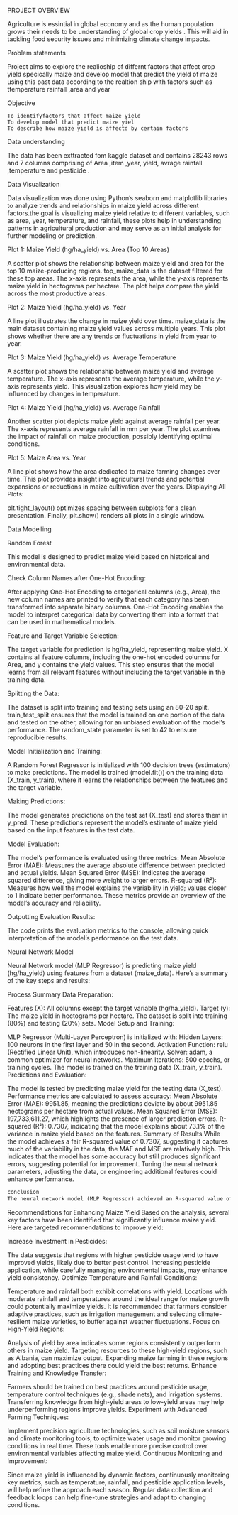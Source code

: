 PROJECT OVERVIEW

Agriculture is essintial in global economy and as the human population grows  their needs to be understanding of global crop yields . This will aid in tackling food security issues and minimizing climate change impacts. 
   

 Problem statements 
 
Project aims to  explore the realioship of differnt factors that affect crop yield specically maize and develop model that predict the yield of maize using this past data according to the realtion ship with factors such as ttemperature rainfall ,area and year 


 Objective

 
    To identifyfactors that affect maize yield
    To develop model that predict maize yiel
    To describe how maize yield is affectd by certain factors


Data understanding

The data has been  exttracted fom kaggle dataset and contains 28243 rows and 7 columns comprising of Area ,item ,year, yield, avrage rainfall ,temperature and pesticide .

Data  Visualization


Data visualization was done using Python’s seaborn and matplotlib libraries to analyze trends and relationships in maize yield across different factors.the  goal is visualizing maize yield relative to different variables, such as area, year, temperature, and rainfall, these plots help in understanding patterns in agricultural production and may serve as an initial analysis for further modeling or prediction.

Plot 1: Maize Yield (hg/ha_yield) vs. Area (Top 10 Areas)

A scatter plot shows the relationship between maize yield and area for the top 10 maize-producing regions.
top_maize_data is the dataset filtered for these top areas.
The x-axis represents the area, while the y-axis represents maize yield in hectograms per hectare.
The plot helps compare the yield across the most productive areas.

Plot 2: Maize Yield (hg/ha_yield) vs. Year

A line plot illustrates the change in maize yield over time.
maize_data is the main dataset containing maize yield values across multiple years.
This plot shows whether there are any trends or fluctuations in yield from year to year.

Plot 3: Maize Yield (hg/ha_yield) vs. Average Temperature

A scatter plot shows the relationship between maize yield and average temperature.
The x-axis represents the average temperature, while the y-axis represents yield.
This visualization explores how yield may be influenced by changes in temperature.


Plot 4: Maize Yield (hg/ha_yield) vs. Average Rainfall

Another scatter plot depicts maize yield against average rainfall per year.
The x-axis represents average rainfall in mm per year.
The plot examines the impact of rainfall on maize production, possibly identifying optimal conditions.

Plot 5: Maize Area vs. Year

A line plot shows how the area dedicated to maize farming changes over time.
This plot provides insight into agricultural trends and potential expansions or reductions in maize cultivation over the years.
Displaying All Plots:

plt.tight_layout() optimizes spacing between subplots for a clean presentation.
Finally, plt.show() renders all plots in a single window.

Data Modelling

Random Forest

This model is designed to predict maize yield based on historical and environmental data.

Check Column Names after One-Hot Encoding:


After applying One-Hot Encoding to categorical columns (e.g., Area), the new column names are printed to verify that each category has been transformed into separate binary columns.
One-Hot Encoding enables the model to interpret categorical data by converting them into a format that can be used in mathematical models.

Feature and Target Variable Selection:

The target variable for prediction is hg/ha_yield, representing maize yield.
X contains all feature columns, including the one-hot encoded columns for Area, and y contains the yield values.
This step ensures that the model learns from all relevant features without including the target variable in the training data.

Splitting the Data:

The dataset is split into training and testing sets using an 80-20 split.
train_test_split ensures that the model is trained on one portion of the data and tested on the other, allowing for an unbiased evaluation of the model’s performance.
The random_state parameter is set to 42 to ensure reproducible results.

Model Initialization and Training:

A Random Forest Regressor is initialized with 100 decision trees (estimators) to make predictions.
The model is trained (model.fit()) on the training data (X_train, y_train), where it learns the relationships between the features and the target variable.

Making Predictions:

The model generates predictions on the test set (X_test) and stores them in y_pred.
These predictions represent the model’s estimate of maize yield based on the input features in the test data.

Model Evaluation:

The model’s performance is evaluated using three metrics:
Mean Absolute Error (MAE): Measures the average absolute difference between predicted and actual yields.
Mean Squared Error (MSE): Indicates the average squared difference, giving more weight to larger errors.
R-squared (R²): Measures how well the model explains the variability in yield; values closer to 1 indicate better performance.
These metrics provide an overview of the model’s accuracy and reliability.

Outputting Evaluation Results:

The code prints the evaluation metrics to the console, allowing quick interpretation of the model’s performance on the test data.

 Neural Network Model
 
 Neural Network model (MLP Regressor) is predicting  maize yield (hg/ha_yield) using features from a dataset (maize_data). Here’s a summary of the key steps and results:

Process Summary
Data Preparation:

Features (X): All columns except the target variable (hg/ha_yield).
Target (y): The maize yield in hectograms per hectare.
The dataset is split into training (80%) and testing (20%) sets.
Model Setup and Training:

MLP Regressor (Multi-Layer Perceptron) is initialized with:
Hidden Layers: 100 neurons in the first layer and 50 in the second.
Activation Function: relu (Rectified Linear Unit), which introduces non-linearity.
Solver: adam, a common optimizer for neural networks.
Maximum Iterations: 500 epochs, or training cycles.
The model is trained on the training data (X_train, y_train).
Predictions and Evaluation:

The model is tested by predicting maize yield for the testing data (X_test).
Performance metrics are calculated to assess accuracy:
Mean Absolute Error (MAE): 9951.85, meaning the predictions deviate by about 9951.85 hectograms per hectare from actual values.
Mean Squared Error (MSE): 197,733,611.27, which highlights the presence of larger prediction errors.
R-squared (R²): 0.7307, indicating that the model explains about 73.1% of the variance in maize yield based on the features.
Summary of Results
While the model achieves a fair R-squared value of 0.7307, suggesting it captures much of the variability in the data, the MAE and MSE are relatively high. This indicates that the model has some accuracy but still produces significant errors, suggesting potential for improvement. Tuning the neural network parameters, adjusting the data, or engineering additional features could enhance performance.


```python
conclusion 
The neural network model (MLP Regressor) achieved an R-squared value of 0.7307, indicating that it explains approximately 73% of the variance in maize yield data. However, the model’s Mean Absolute Error (MAE) of 9951.85 and Mean Squared Error (MSE) of 197,733,611.27 suggest that there are notable prediction deviations, pointing to areas where the model could be improved.
```
Recommendations for Enhancing Maize Yield
Based on the analysis, several key factors have been identified that significantly influence maize yield. Here are targeted recommendations to improve yield:

Increase Investment in Pesticides:

The data suggests that regions with higher pesticide usage tend to have improved yields, likely due to better pest control. Increasing pesticide application, while carefully managing environmental impacts, may enhance yield consistency.
Optimize Temperature and Rainfall Conditions:

Temperature and rainfall both exhibit correlations with yield. Locations with moderate rainfall and temperatures around the ideal range for maize growth could potentially maximize yields. It is recommended that farmers consider adaptive practices, such as irrigation management and selecting climate-resilient maize varieties, to buffer against weather fluctuations.
Focus on High-Yield Regions:

Analysis of yield by area indicates some regions consistently outperform others in maize yield. Targeting resources to these high-yield regions, such as Albania, can maximize output. Expanding maize farming in these regions and adopting best practices there could yield the best returns.
Enhance Training and Knowledge Transfer:

Farmers should be trained on best practices around pesticide usage, temperature control techniques (e.g., shade nets), and irrigation systems. Transferring knowledge from high-yield areas to low-yield areas may help underperforming regions improve yields.
Experiment with Advanced Farming Techniques:

Implement precision agriculture technologies, such as soil moisture sensors and climate monitoring tools, to optimize water usage and monitor growing conditions in real time. These tools enable more precise control over environmental variables affecting maize yield.
Continuous Monitoring and Improvement:

Since maize yield is influenced by dynamic factors, continuously monitoring key metrics, such as temperature, rainfall, and pesticide application levels, will help refine the approach each season. Regular data collection and feedback loops can help fine-tune strategies and adapt to changing conditions.
